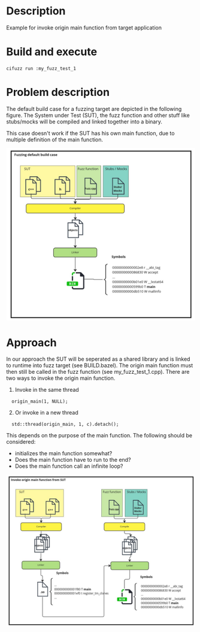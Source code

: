# Description
Example for invoke origin main function from target application

# Build and execute
```
cifuzz run :my_fuzz_test_1
```
# Problem description

The default build case for a fuzzing target are depicted in the following figure. The System under Test (SUT), the fuzz function and other stuff like stubs/mocks will be compiled and linked together into a binary.

This case doesn't work if the SUT has his own main function, due to multiple definition of the main function.

![Default build case](/documentation/Fuzzing_default_build_case.jpg)

# Approach

In our approach the SUT will be seperated as a shared library and is linked to runtime into fuzz target (see BUILD.bazel). The origin main function must then still be called in the fuzz function (see my_fuzz_test_1.cpp). There are two ways to invoke the origin main function. 

1. Invoke in the same thread
```
  origin_main(1, NULL);
```
2. Or invoke in a new thread
```
  std::thread(origin_main, 1, c).detach();
```

This depends on the purpose of the main function. The following should be considered:
* initializes the main function somewhat?
* Does the main function have to run to the end?
* Does the main function call an infinite loop? 

![Build case to invoke origin main](/documentation/Fuzzing_invoke_main_build_case.jpg)